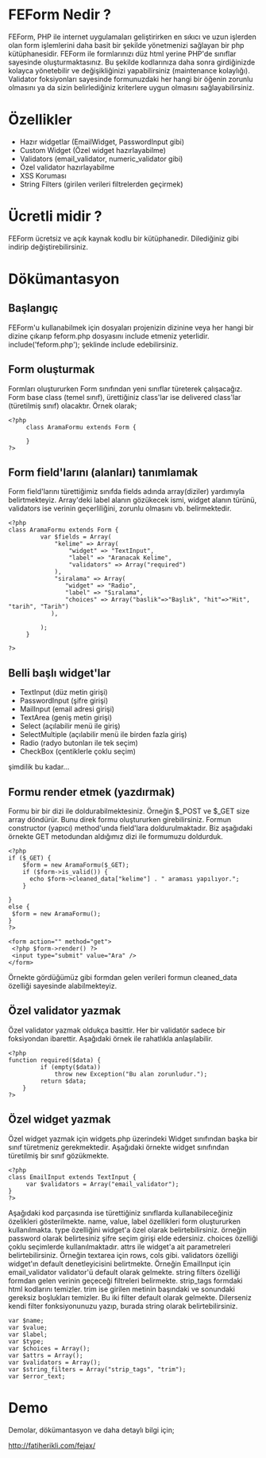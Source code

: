 ﻿FEForm Nedir ?
===============
 FEForm, PHP ile internet uygulamaları geliştirirken en sıkıcı ve uzun işlerden olan form işlemlerini daha basit bir şekilde yönetmenizi sağlayan bir php kütüphanesidir. FEForm ile formlarınızı düz html yerine PHP'de sınıflar sayesinde oluşturmaktasınız. Bu şekilde kodlarınıza daha sonra girdiğinizde kolayca yönetebilir ve değişikliğinizi yapabilirsiniz (maintenance kolaylığı). Validator foksiyonları sayesinde formunuzdaki her hangi bir öğenin zorunlu olmasını ya da sizin belirlediğiniz kriterlere uygun olmasını sağlayabilirsiniz.

Özellikler
==========
- Hazır widgetlar (EmailWidget, PasswordInput gibi)
- Custom Widget (Özel widget hazırlayabilme)
- Validators (email_validator, numeric_validator gibi)
- Özel validator hazırlayabilme
- XSS Koruması
- String Filters (girilen verileri filtrelerden geçirmek)

Ücretli midir ?
===============
 FEForm ücretsiz ve açık kaynak kodlu bir kütüphanedir. Dilediğiniz gibi indirip değiştirebilirsiniz.
 
Dökümantasyon
=============

Başlangıç
---------
 FEForm'u kullanabilmek için dosyaları projenizin dizinine veya her hangi bir dizine çıkarıp feform.php dosyasını include etmeniz yeterlidir. include('feform.php'); şeklinde include edebilirsiniz.

Form oluşturmak
----------------
 Formları oluştururken Form sınıfından yeni sınıflar türeterek çalışacağız. Form base class (temel sınıf), ürettiğiniz class'lar ise  delivered class'lar (türetilmiş sınıf) olacaktır. Örnek olarak;
 
	<?php
		 class AramaFormu extends Form {
			 
		 }
	?>
	
Form field'larını (alanları) tanımlamak
----------------------------------------
 Form field'larını türettiğimiz sınıfda fields adında array(diziler) yardımıyla belirtmekteyiz. Array'deki label alanın gözükecek ismi, widget alanın türünü, validators ise verinin geçerliliğini, zorunlu olmasını vb. belirmektedir.
 
	<?php
	class AramaFormu extends Form {
			 var $fields = Array(
				 "kelime" => Array(
					 "widget" => "TextInput",
					 "label" => "Aranacak Kelime",
					 "validators" => Array("required")
				 ),
				 "siralama" => Array(
					"widget" => "Radio",
					"label" => "Sıralama",
					"choices" => Array("baslik"=>"Başlık", "hit"=>"Hit", "tarih", "Tarih")
				),

			 );
		 }
	 
	?>


Belli başlı widget'lar
----------------------
- TextInput (düz metin girişi)
- PasswordInput (şifre girişi)
- MailInput (email adresi girişi)
- TextArea (geniş metin girişi)
- Select (açılabilir menü ile giriş)
- SelectMultiple (açılabilir menü ile birden fazla giriş)
- Radio (radyo butonları ile tek seçim)
- CheckBox (çentiklerle çoklu seçim)
 
 şimdilik bu kadar...
 
Formu render etmek (yazdırmak)
------------------------------
 Formu bir bir dizi ile doldurabilmektesiniz. Örneğin $_POST ve $_GET size array döndürür. Bunu direk formu oluştururken girebilirsiniz. Formun constructor (yapıcı) method'unda field'lara doldurulmaktadır. Biz aşağıdaki örnekte GET metodundan aldığımız dizi ile formumuzu doldurduk.
	
	<?php
	if ($_GET) {
		$form = new AramaFormu($_GET);
		if ($form->is_valid()) {
		  echo $form->cleaned_data["kelime"] . " araması yapılıyor.";
		}
		  
	}
	else {
	 $form = new AramaFormu();
	}
	?>

	<form action="" method="get">
	 <?php $form->render() ?>
	 <input type="submit" value="Ara" />
	</form>
 
 Örnekte gördüğümüz gibi formdan gelen verileri formun cleaned_data özelliği sayesinde alabilmekteyiz.
 
Özel validator yazmak
---------------------
Özel validator yazmak oldukça basittir. Her bir validatör sadece bir foksiyondan ibarettir. Aşağıdaki örnek ile rahatlıkla anlaşılabilir.
	
	<?php
	function required($data) {
			 if (empty($data))
				 throw new Exception("Bu alan zorunludur.");
			 return $data;
		}
	?>
	
Özel widget yazmak
------------------
 Özel widget yazmak için widgets.php üzerindeki Widget sınıfından başka bir sınıf türetmeniz gerekmektedir. Aşağıdaki örnekte widget sınıfından türetilmiş bir sınıf gözükmekte.
	
	<?php
	class EmailInput extends TextInput {
		 var $validators = Array("email_validator");
	}
	?>

 Aşağıdaki kod parçasında ise türettiğiniz sınıflarda kullanabileceğiniz özelikleri gösterilmekte. name, value, label özellikleri form oluştururken kullanılmakta. type özelliğini widget'a özel olarak belirtebilirsiniz. örneğin password olarak belirtesiniz şifre seçim girişi elde edersiniz. choices özelliği çoklu seçimlerde kullanılmaktadır. attrs ile widget'a ait parametreleri belirtebilirsiniz. Örneğin textarea için rows, cols gibi. validators özelliği widget'ın default denetleyicisini belirtmekte. Örneğin EmailInput için email_validator validator'ü default olarak gelmekte. string filters özelliği formdan gelen verinin geçeceği filtreleri belirmekte. strip_tags formdaki html kodlarını temizler. trim ise girilen metinin başındaki ve sonundaki gereksiz boşlukları temizler. Bu iki filter default olarak gelmekte. Dilerseniz kendi filter fonksiyonunuzu yazıp, burada string olarak belirtebilirsiniz.
 
	var $name;
	var $value;
	var $label;
	var $type;
	var $choices = Array();
	var $attrs = Array();
	var $validators = Array();
	var $string_filters = Array("strip_tags", "trim");
	var $error_text;
	

Demo
=====
 Demolar, dökümantasyon ve daha detaylı bilgi için;
 
 http://fatiherikli.com/fejax/